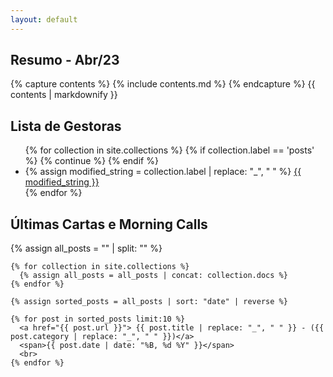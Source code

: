 ```yaml
---
layout: default
---
```


<div class="container">
	<div class="row">
		<div class="col-12 col-lg-7">
      <h2>Resumo - Abr/23</h2>
      {% capture contents %}
        {% include contents.md %}
      {% endcapture %}
      {{ contents | markdownify }}
    </div>
		<div class="col-lg-1"></div>
		<div class="col-12 col-lg-4">
      <h2>Lista de Gestoras</h2>
      <ul class="list-unstyled">
        {% for collection in site.collections %}
          {% if collection.label == 'posts' %}
            {% continue %}
          {% endif %}
          <li>
            {% assign modified_string = collection.label | replace: "_", " " %}
            <a href="{{ site.baseurl }}/{{ collection.label }}/">{{ modified_string }}</a>
          </li>
        {% endfor %}
      </ul>
    </div>
	</div>

  <div class="row card border-0">
    <h2>Últimas Cartas e Morning Calls</h2>
    {% assign all_posts = "" | split: "" %}

    {% for collection in site.collections %}
      {% assign all_posts = all_posts | concat: collection.docs %}
    {% endfor %}

    {% assign sorted_posts = all_posts | sort: "date" | reverse %}

    {% for post in sorted_posts limit:10 %}
      <a href="{{ post.url }}"> {{ post.title | replace: "_", " " }} - ({{ post.category | replace: "_", " " }})</a>
      <span>{{ post.date | date: "%B, %d %Y" }}</span>
      <br>
    {% endfor %}
  </div>
</div>


